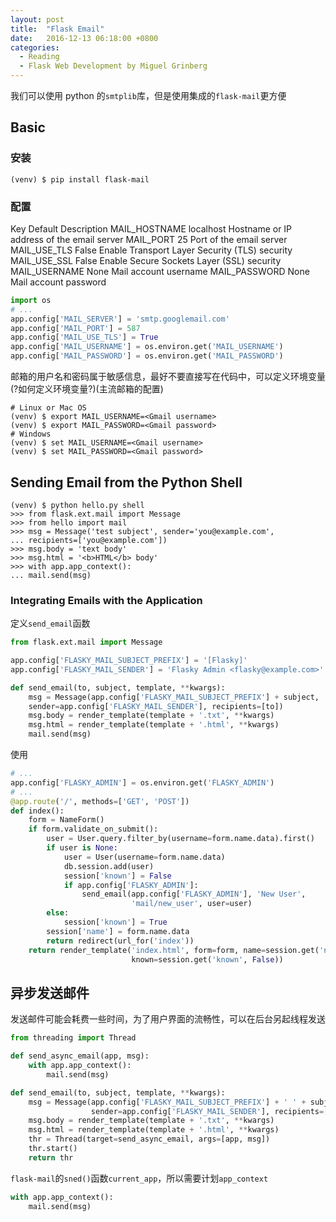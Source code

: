 ```yaml
---
layout: post
title:  "Flask Email"
date:   2016-12-13 06:18:00 +0800
categories:
  - Reading
  - Flask Web Development by Miguel Grinberg
---
```


我们可以使用 python 的`smtplib`库，但是使用集成的`flask-mail`更方便

## Basic

### 安装

```shell
(venv) $ pip install flask-mail
```

### 配置

Key Default Description
MAIL_HOSTNAME
localhost Hostname or IP address of the email server
MAIL_PORT
25 Port of the email server
MAIL_USE_TLS False
Enable Transport Layer Security (TLS) security
MAIL_USE_SSL False
Enable Secure Sockets Layer (SSL) security
MAIL_USERNAME None
Mail account username
MAIL_PASSWORD None
Mail account password

```python
import os
# ...
app.config['MAIL_SERVER'] = 'smtp.googlemail.com'
app.config['MAIL_PORT'] = 587
app.config['MAIL_USE_TLS'] = True
app.config['MAIL_USERNAME'] = os.environ.get('MAIL_USERNAME')
app.config['MAIL_PASSWORD'] = os.environ.get('MAIL_PASSWORD')
```

邮箱的用户名和密码属于敏感信息，最好不要直接写在代码中，可以定义环境变量  
(?如何定义环境变量?)(主流邮箱的配置)

```shell
# Linux or Mac OS
(venv) $ export MAIL_USERNAME=<Gmail username>
(venv) $ export MAIL_PASSWORD=<Gmail password>
# Windows
(venv) $ set MAIL_USERNAME=<Gmail username>
(venv) $ set MAIL_PASSWORD=<Gmail password>
```

## Sending Email from the Python Shell

```shell
(venv) $ python hello.py shell
>>> from flask.ext.mail import Message
>>> from hello import mail
>>> msg = Message('test subject', sender='you@example.com',
... recipients=['you@example.com'])
>>> msg.body = 'text body'
>>> msg.html = '<b>HTML</b> body'
>>> with app.app_context():
... mail.send(msg)
```

### Integrating Emails with the Application

定义`send_email`函数

```python
from flask.ext.mail import Message

app.config['FLASKY_MAIL_SUBJECT_PREFIX'] = '[Flasky]'
app.config['FLASKY_MAIL_SENDER'] = 'Flasky Admin <flasky@example.com>'

def send_email(to, subject, template, **kwargs):
    msg = Message(app.config['FLASKY_MAIL_SUBJECT_PREFIX'] + subject,
    sender=app.config['FLASKY_MAIL_SENDER'], recipients=[to])
    msg.body = render_template(template + '.txt', **kwargs)
    msg.html = render_template(template + '.html', **kwargs)
    mail.send(msg)
```

使用

```python
# ...
app.config['FLASKY_ADMIN'] = os.environ.get('FLASKY_ADMIN')
# ...
@app.route('/', methods=['GET', 'POST'])
def index():
    form = NameForm()
    if form.validate_on_submit():
        user = User.query.filter_by(username=form.name.data).first()
        if user is None:
            user = User(username=form.name.data)
            db.session.add(user)
            session['known'] = False
            if app.config['FLASKY_ADMIN']:
                send_email(app.config['FLASKY_ADMIN'], 'New User',
                           'mail/new_user', user=user)
        else:
            session['known'] = True
        session['name'] = form.name.data
        return redirect(url_for('index'))
    return render_template('index.html', form=form, name=session.get('name'),
                           known=session.get('known', False))
```

## 异步发送邮件

发送邮件可能会耗费一些时间，为了用户界面的流畅性，可以在后台另起线程发送

```python
from threading import Thread

def send_async_email(app, msg):
    with app.app_context():
        mail.send(msg)

def send_email(to, subject, template, **kwargs):
    msg = Message(app.config['FLASKY_MAIL_SUBJECT_PREFIX'] + ' ' + subject,
                  sender=app.config['FLASKY_MAIL_SENDER'], recipients=[to])
    msg.body = render_template(template + '.txt', **kwargs)
    msg.html = render_template(template + '.html', **kwargs)
    thr = Thread(target=send_async_email, args=[app, msg])
    thr.start()
    return thr
```

`flask-mail`的`sned()`函数`current_app`，所以需要计划`app_context`

```python
with app.app_context():
    mail.send(msg)
```
